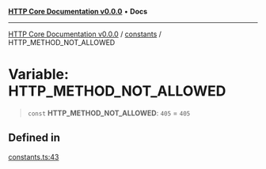 [**HTTP Core Documentation v0.0.0**](../../README.md) • **Docs**

***

[HTTP Core Documentation v0.0.0](../../modules.md) / [constants](../README.md) / HTTP\_METHOD\_NOT\_ALLOWED

# Variable: HTTP\_METHOD\_NOT\_ALLOWED

> `const` **HTTP\_METHOD\_NOT\_ALLOWED**: `405` = `405`

## Defined in

[constants.ts:43](https://github.com/stonemjs/http-core/blob/6c1adf9f449733e34ff7f08818342bd019b968a7/src/constants.ts#L43)
